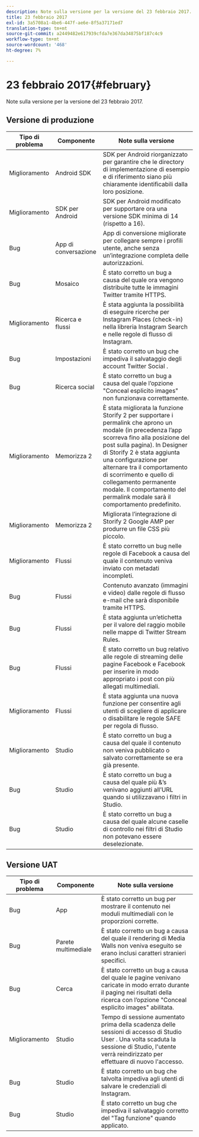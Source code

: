 ```yaml
---
description: Note sulla versione per la versione del 23 febbraio 2017.
title: 23 febbraio 2017
exl-id: 3a5708a1-4be6-447f-ae6e-8f5a37171ed7
translation-type: tm+mt
source-git-commit: a2449482e617939cfda7e367da34875bf187c4c9
workflow-type: tm+mt
source-wordcount: '468'
ht-degree: 7%

---
```


# 23 febbraio 2017{#february}

Note sulla versione per la versione del 23 febbraio 2017.

## Versione di produzione

| **Tipo di problema** | **Componente** | **Note sulla versione** |
|---|---|---|
| Miglioramento | Android SDK | SDK per Android riorganizzato per garantire che le directory di implementazione di esempio e di riferimento siano più chiaramente identificabili dalla loro posizione. |
| Miglioramento | SDK per Android | SDK per Android modificato per supportare ora una versione SDK minima di 14 (rispetto a 16). |
| Bug | App di conversazione | App di conversione migliorate per collegare sempre i profili utente, anche senza un’integrazione completa delle autorizzazioni. |
| Bug | Mosaico | È stato corretto un bug a causa del quale ora vengono distribuite tutte le immagini Twitter tramite HTTPS. |
| Miglioramento | Ricerca e flussi | È stata aggiunta la possibilità di eseguire ricerche per Instagram Places (check-in) nella libreria Instagram Search e nelle regole di flusso di Instagram. |
| Bug | Impostazioni | È stato corretto un bug che impediva il salvataggio degli account Twitter Social . |
| Bug | Ricerca social | È stato corretto un bug a causa del quale l’opzione &quot;Conceal esplicito images&quot; non funzionava correttamente. |
| Miglioramento | Memorizza 2 | È stata migliorata la funzione Storify 2 per supportare i permalink che aprono un modale (in precedenza l’app scorreva fino alla posizione del post sulla pagina). In Designer di Storify 2 è stata aggiunta una configurazione per alternare tra il comportamento di scorrimento e quello di collegamento permanente modale. Il comportamento del permalink modale sarà il comportamento predefinito. |
| Miglioramento | Memorizza 2 | Migliorata l’integrazione di Storify 2 Google AMP per produrre un file CSS più piccolo. |
| Miglioramento | Flussi | È stato corretto un bug nelle regole di Facebook a causa del quale il contenuto veniva inviato con metadati incompleti. |
| Bug | Flussi | Contenuto avanzato (immagini e video) dalle regole di flusso e-mail che sarà disponibile tramite HTTPS. |
| Bug | Flussi | È stata aggiunta un’etichetta per il valore del raggio mobile nelle mappe di Twitter Stream Rules. |
| Bug | Flussi | È stato corretto un bug relativo alle regole di streaming delle pagine Facebook e Facebook per inserire in modo appropriato i post con più allegati multimediali. |
| Miglioramento | Flussi | È stata aggiunta una nuova funzione per consentire agli utenti di scegliere di applicare o disabilitare le regole SAFE per regola di flusso. |
| Miglioramento | Studio | È stato corretto un bug a causa del quale il contenuto non veniva pubblicato o salvato correttamente se era già presente. |
| Bug | Studio | È stato corretto un bug a causa del quale più &amp;’s venivano aggiunti all’URL quando si utilizzavano i filtri in Studio. |
| Bug | Studio | È stato corretto un bug a causa del quale alcune caselle di controllo nei filtri di Studio non potevano essere deselezionate. |

## Versione UAT

| **Tipo di problema** | **Componente** | **Note sulla versione** |
|---|---|---|
| Bug | App | È stato corretto un bug per mostrare il contenuto nei moduli multimediali con le proporzioni corrette. |
| Bug | Parete multimediale | È stato corretto un bug a causa del quale il rendering di Media Walls non veniva eseguito se erano inclusi caratteri stranieri specifici. |
| Bug | Cerca | È stato corretto un bug a causa del quale le pagine venivano caricate in modo errato durante il paging nei risultati della ricerca con l’opzione &quot;Conceal esplicito images&quot; abilitata. |
| Miglioramento | Studio | Tempo di sessione aumentato prima della scadenza delle sessioni di accesso di Studio User . Una volta scaduta la sessione di Studio, l&#39;utente verrà reindirizzato per effettuare di nuovo l&#39;accesso. |
| Bug | Studio | È stato corretto un bug che talvolta impediva agli utenti di salvare le credenziali di Instagram. |
| Bug | Studio | È stato corretto un bug che impediva il salvataggio corretto del &quot;Tag funzione&quot; quando applicato. |
